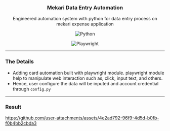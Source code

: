 <p align="center">
  <h3 align="center">Mekari Data Entry Automation</h3>
</p>

<p align="center">
  Engineered automation system with python for data entry process on mekari expense application
</p>

<p align="center">
    <img alt="Python" title="Python" src="https://img.shields.io/badge/python-3670A0?style=for-the-badge&logo=python&logoColor=ffdd54"/>
</p>

<p align="center">
    <img alt="Playwright" src="https://custom-icon-badges.demolab.com/badge/Playwright-2EAD33?logo=playwright&logoColor=fff">
</p>

--- 

### The Details
- Adding card automation built with playwright module. playwright module help to manipulate web interaction such as, click, input text, and others.
- Hence, user configure the data will be inputed and account credential through `config.py`

---

### Result
https://github.com/user-attachments/assets/4e2ad792-96f9-4d5d-b0fb-f0b4bb2cbda3



